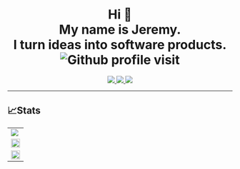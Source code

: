 
<h1 align="center">
  Hi 👋 
  <br>
  My name is Jeremy. 
  <br>
  I turn ideas into software products.
  <br>
  <img src="https://komarev.com/ghpvc/?username=jeremyalv&label=People%20visit%20this%20profile&color=blueviolet&style=plastic&label=PROFILE+VIEWS" alt="Github profile visit" />
</h1>


<p align="center">
  <a href="https://github.com/jeremyalv">
    <img src="https://img.shields.io/badge/jeremyalv-100000?style=for-the-badge&logo=github&logoColor=white">
   <a/>
  <a href="https://linkedin.com/in/jeremy-alva">
    <img src="https://img.shields.io/badge/jeremy_alva-0077B5?style=for-the-badge&logo=linkedin&logoColor=white">
  <a/>
  <a href="https://twitter.com/jeremyalvax">
    <img src="https://img.shields.io/badge/@jeremyalvax-1DA1F2?style=for-the-badge&logo=twitter&logoColor=white">
  <a/>
</p>

---    
    
## 📈Stats
    
<table align="center" cellspacing="0" cellpadding="0" border="0">
  <tr>
    <td>
      <a href="https://jeremyalv.com" target="_blank">
        <img src="https://github-readme-stats.vercel.app/api?username=jeremyalv&theme=monokai&show_icons=true&hide_border=true&count_private=true" />
      <a/>
    </td>
   </tr>
  <tr>
    <td>
      <a href="https://jeremyalv.com" target="_blank">
        <img width="100%" src="https://github-readme-streak-stats.herokuapp.com/?user=jeremyalv&theme=monokai&hide_border=true" />
      <a/>
    </td>
  </tr>
        
  <tr>
    <td>
      <a href="https://jeremyalv.com" target="_blank">
        <img width="100%" src="https://github-readme-stats.vercel.app/api/top-langs/?username=jeremyalv&theme=monokai&show_icons=true&hide_border=true&layout=compact" />
      <a/>
    </td>
  </tr>
</table>
      
